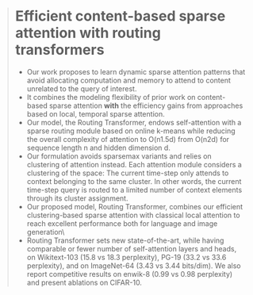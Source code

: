 > # Efficient content-based sparse attention with routing transformers
>
> * Our work proposes to learn dynamic sparse attention patterns that avoid allocating computation and memory to attend to content unrelated to the query of interest.
> * It combines the modeling flexibility of prior work on content-based sparse attention **with** the efficiency gains from approaches based on local, temporal sparse attention.
> * Our model, the Routing Transformer, endows self-attention with a sparse routing module based on online k-means while reducing the overall complexity of attention to O(n1.5d) from O(n2d) for sequence length n and hidden dimension d.
> * Our formulation avoids sparsemax variants and relies on clustering of attention instead. Each attention module considers a clustering of the space: The current time-step only attends to context belonging to the same cluster. In other words, the current time-step query is routed to a limited number of context elements through its cluster assignment.
> * Our proposed model, Routing Transformer, combines our efficient clustering-based sparse attention with classical local attention to reach excellent performance both for language and image generation\
> * Routing Transformer sets new state-of-the-art, while having comparable or fewer number of self-attention layers and heads, on Wikitext-103 (15.8 vs 18.3 perplexity), PG-19 (33.2 vs 33.6 perplexity), and on ImageNet-64 (3.43 vs 3.44 bits/dim). We also report competitive results on enwik-8 (0.99 vs 0.98 perplexity) and present ablations on CIFAR-10.

